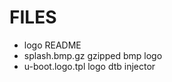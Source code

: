 # FILES

+ [](README.LOGO.md)	logo README
+ splash.bmp.gz		gzipped bmp logo
+ u-boot.logo.tpl	logo dtb injector
